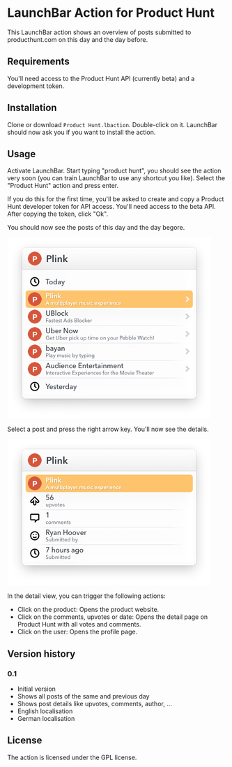 # LaunchBar Action for Product Hunt

This LaunchBar action shows an overview of posts submitted to producthunt.com on this day and the day before.

## Requirements

You'll need access to the Product Hunt API (currently beta) and a development token.

## Installation

Clone or download `Product Hunt.lbaction`. Double-click on it. LaunchBar should now ask you if you want to install the action.

## Usage

Activate LaunchBar. Start typing "product hunt", you should see the action very soon (you can train LaunchBar to use any shortcut you like). Select the "Product Hunt" action and press enter.

If you do this for the first time, you'll be asked to create and copy a Product Hunt developer token for API access. You'll need access to the beta API. After copying the token, click "Ok".

You should now see the posts of this day and the day begore.

![Screenshot](https://github.com/VividVisions/launchbar-producthunt/raw/master/screenshot1.png "Screenshot of the posts")

Select a post and press the right arrow key. You'll now see the details.

![Screenshot](https://github.com/VividVisions/launchbar-producthunt/raw/master/screenshot2.png "Screenshot of the details")

In the detail view, you can trigger the following actions:

* Click on the product:
  Opens the product website.
* Click on the comments, upvotes or date:
  Opens the detail page on Product Hunt with all votes and comments.
* Click on the user:
  Opens the profile page.

## Version history

### 0.1
* Initial version
* Shows all posts of the same and previous day
* Shows post details like upvotes, comments, author, …
* English localisation
* German localisation

## License

The action is licensed under the GPL license.
